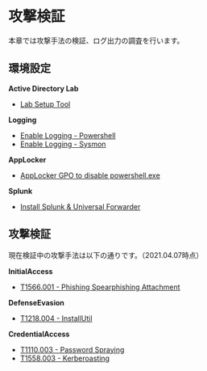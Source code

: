 # 攻撃検証

本章では攻撃手法の検証、ログ出力の調査を行います。

環境設定
-------------

**Active Directory Lab**
- [Lab Setup Tool](lab/LabSetupTool.md)

**Logging**
- [Enable Logging - Powershell](lab/logging-powershell.md)
- [Enable Logging - Sysmon](lab/logging-sysmon.md)

**AppLocker**
- [AppLocker GPO to disable powershell.exe](lab/AppLocker_GPO_for_PS.md)

**Splunk**
- [Install Splunk & Universal Forwarder](lab/Splunk.md)

攻撃検証
-------------
現在検証中の攻撃手法は以下の通りです。（2021.04.07時点）

**InitialAccess**
- [T1566.001 - Phishing Spearphishing Attachment](InitialAccess/T1566.001.md)

**DefenseEvasion**
- [T1218.004 - InstallUtil](DefenseEvasion/T1218.004.md)

**CredentialAccess**
- [T1110.003 - Password Spraying](CredentialAccess/T1110.003.md)
- [T1558.003 - Kerberoasting](CredentialAccess/T1558.003.md)